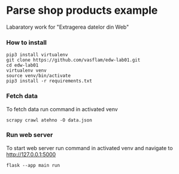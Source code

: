 # Parse shop products example
Labaratory work for "Extragerea datelor din Web"

### How to install
```
pip3 install virtualenv
git clone https://github.com/vasflam/edw-lab01.git
cd edw-lab01
virtualenv venv
source venv/bin/activate
pip3 install -r requirements.txt
```

### Fetch data
To fetch data run command in activated venv
```
scrapy crawl atehno -O data.json
```

### Run web server
To start web server run command in activated venv and navigate to http://127.0.0.1:5000
```
flask --app main run
```
